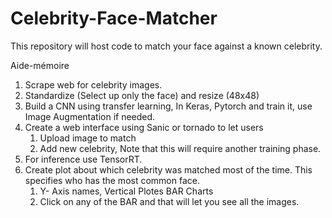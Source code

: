 # Celebrity-Face-Matcher
This repository will host code to match your face against a known celebrity. 

Aide-mémoire
1) Scrape web for celebrity images.
2) Standardize (Select up only the face) and resize (48x48)
3) Build a CNN using transfer learning, In Keras, Pytorch and train it, use Image Augmentation if needed.
4) Create a web interface using Sanic or tornado to let users
    1) Upload image to match
    2) Add new celebrity, Note that this will require another training phase.
5) For inference use TensorRT.
6) Create plot about which celebrity was matched most of the time. This specifies who has the most common face.
    1) Y- Axis names, Vertical Plotes BAR Charts
    2) Click on any of the BAR and that will let you see all the images.
